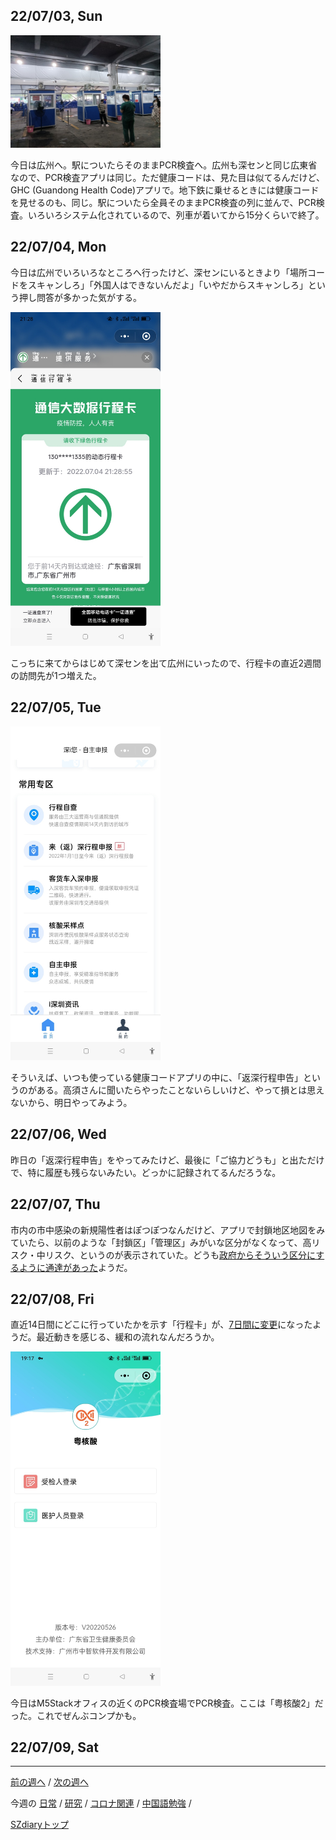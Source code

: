 ## 22/07/03, Sun

<img src="https://github.com/akita11/SZdiary/blob/main/diary/photo/2022-07-03_17.45.49.jpg" width="240px">

今日は広州へ。駅についたらそのままPCR検査へ。広州も深センと同じ広東省なので、PCR検査アプリは同じ。ただ健康コードは、見た目は似てるんだけど、GHC (Guandong Health Code)アプリで。地下鉄に乗せるときには健康コードを見せるのも、同じ。駅についたら全員そのままPCR検査の列に並んで、PCR検査。いろいろシステム化されているので、列車が着いてから15分くらいで終了。


## 22/07/04, Mon

今日は広州でいろいろなところへ行ったけど、深センにいるときより「場所コードをスキャンしろ」「外国人はできないんだよ」「いやだからスキャンしろ」という押し問答が多かった気がする。

<img src="https://github.com/akita11/SZdiary/blob/main/diary/photo/2022-07-04_21.28.57.jpg" width="240px">

こっちに来てからはじめて深センを出て広州にいったので、行程卡の直近2週間の訪問先が1つ増えた。


## 22/07/05, Tue

<img src="https://github.com/akita11/SZdiary/blob/main/diary/photo/2022-07-05_19.20.25.jpg" width="240px">

そういえば、いつも使っている健康コードアプリの中に、「返深行程申告」というのがある。高須さんに聞いたらやったことないらしいけど、やって損とは思えないから、明日やってみよう。


## 22/07/06, Wed

昨日の「返深行程申告」をやってみたけど、最後に「ご協力どうも」と出ただけで、特に履歴も残らないみたい。どっかに記録されてるんだろうな。


## 22/07/07, Thu

市内の市中感染の新規陽性者はぽつぽつなんだけど、アプリで封鎖地区地図をみていたら、以前のような「封鎖区」「管理区」みがいな区分がなくなって、高リスク・中リスク、というのが表示されていた。どうも[政府からそういう区分にするように通達があった](https://www.shenzhen-fan.com/news-2022-07-07-new-announcement-about-covid-19-in-sz/)ようだ。


## 22/07/08, Fri

直近14日間にどこに行っていたかを示す「行程卡」が、[7日間に変更](https://m.ithome.com/html/628477.htm)になったようだ。最近動きを感じる、緩和の流れなんだろうか。

<img src="https://github.com/akita11/SZdiary/blob/main/diary/photo/2022-07-08_19.17.37.jpg" width="240px">

今日はM5Stackオフィスの近くのPCR検査場でPCR検査。ここは「粤核酸2」だった。これでぜんぶコンプかも。


## 22/07/09, Sat


***

[前の週へ](2206-4.md) /
[次の週へ](2207-2.md)

今週の
[日常](../diary/2207-1.md) /
[研究](../research/2207-1.md) /
[コロナ関連](../covid19/2207-1.md) / 
[中国語勉強](../chinese/2207-1.md) / 

[SZdiaryトップ](../../README.md)
